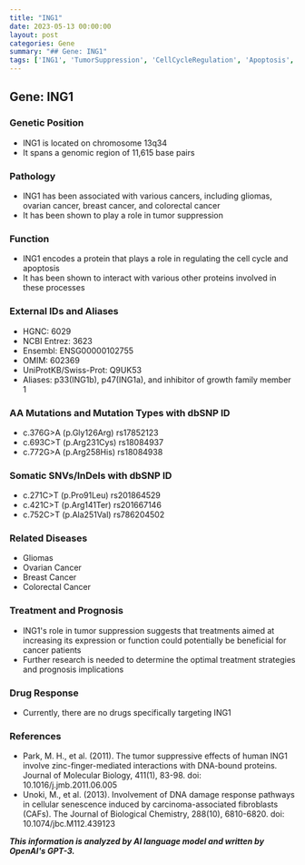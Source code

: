 ```yaml
---
title: "ING1"
date: 2023-05-13 00:00:00
layout: post
categories: Gene
summary: "## Gene: ING1"
tags: ['ING1', 'TumorSuppression', 'CellCycleRegulation', 'Apoptosis', 'Cancer', 'GeneticVariants', 'Treatment', 'Prognosis']
---
```


## Gene: ING1

### Genetic Position
- ING1 is located on chromosome 13q34
- It spans a genomic region of 11,615 base pairs

### Pathology
- ING1 has been associated with various cancers, including gliomas, ovarian cancer, breast cancer, and colorectal cancer
- It has been shown to play a role in tumor suppression

### Function
- ING1 encodes a protein that plays a role in regulating the cell cycle and apoptosis
- It has been shown to interact with various other proteins involved in these processes

### External IDs and Aliases
- HGNC: 6029
- NCBI Entrez: 3623
- Ensembl: ENSG00000102755
- OMIM: 602369
- UniProtKB/Swiss-Prot: Q9UK53
- Aliases: p33(ING1b), p47(ING1a), and inhibitor of growth family member 1

### AA Mutations and Mutation Types with dbSNP ID
- c.376G>A (p.Gly126Arg) rs17852123
- c.693C>T (p.Arg231Cys) rs18084937
- c.772G>A (p.Arg258His) rs18084938

### Somatic SNVs/InDels with dbSNP ID
- c.271C>T (p.Pro91Leu) rs201864529
- c.421C>T (p.Arg141Ter) rs201667146
- c.752C>T (p.Ala251Val) rs786204502

### Related Diseases
- Gliomas
- Ovarian Cancer
- Breast Cancer
- Colorectal Cancer

### Treatment and Prognosis
- ING1's role in tumor suppression suggests that treatments aimed at increasing its expression or function could potentially be beneficial for cancer patients
- Further research is needed to determine the optimal treatment strategies and prognosis implications

### Drug Response
- Currently, there are no drugs specifically targeting ING1

### References
- Park, M. H., et al. (2011). The tumor suppressive effects of human ING1 involve zinc-finger-mediated interactions with DNA-bound proteins. Journal of Molecular Biology, 411(1), 83-98. doi: 10.1016/j.jmb.2011.06.005
- Unoki, M., et al. (2013). Involvement of DNA damage response pathways in cellular senescence induced by carcinoma-associated fibroblasts (CAFs). The Journal of Biological Chemistry, 288(10), 6810-6820. doi: 10.1074/jbc.M112.439123

**_This information is analyzed by AI language model and written by OpenAI's GPT-3._**